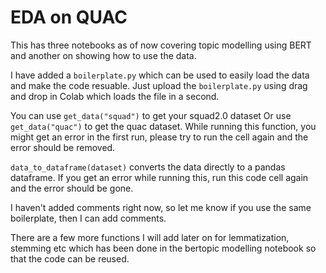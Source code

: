 # EDA on QUAC

This has three notebooks as of now covering topic modelling using BERT and another on showing how to use the data.

I have added a `boilerplate.py` which can be used to easily load the data and make the code resuable.
Just upload the `boilerplate.py` using drag and drop in Colab which loads the file in a second.

You can use `get_data("squad")` to get your squad2.0 dataset
Or use `get_data("quac")` to get the quac dataset.
While running this function, you might get an error in the first run, please try to run the cell again and the error should be removed.


`data_to_dataframe(dataset)` converts the data directly to a pandas dataframe.
If you get an error while running this, run this code cell again and the error should be gone.

I haven't added comments right now, so let me know if you use the same boilerplate, then I can add comments.

There are a few more functions I will add later on for lemmatization, stemming etc which has been done in the bertopic modelling notebook so that the code can be reused.


